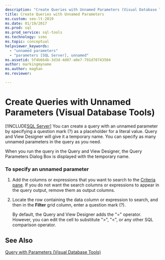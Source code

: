 ```yaml
---
description: "Create Queries with Unnamed Parameters (Visual Database Tools)"
title: Create Queries with Unnamed Parameters
ms.custom: seo-lt-2019
ms.date: 01/19/2017
ms.prod: sql
ms.prod_service: sql-tools
ms.technology: ssms
ms.topic: conceptual
helpviewer_keywords: 
  - "unnamed parameters"
  - "parameters [SQL Server], unnamed"
ms.assetid: 5f4b664b-3d3d-4d07-a0e7-791d78743504
author: markingmyname
ms.author: maghan
ms.reviewer: 

---
```

# Create Queries with Unnamed Parameters (Visual Database Tools)
[!INCLUDE[SQL Server](../../includes/applies-to-version/sqlserver.md)]
You can create a query with an unnamed parameter by specifying a question mark (?) as a placeholder for a literal value. Query and View Designer will give it a temporary name. You can specify as many unnamed parameters in the query as you need.  
  
When you run the query in the Query and View Designer, the Query Parameters Dialog Box is displayed with the temporary name.  
  
### To specify an unnamed parameter  
  
1.  Add the columns or expressions that you want to search to the [Criteria pane](../../ssms/visual-db-tools/criteria-pane-visual-database-tools.md). If you do not want the search columns or expressions to appear in the query output, remove them as output columns.  
  
2.  Locate the row containing the data column or expression to search, and then in the **Filter** grid column, enter a question mark (?).  
  
    By default, the Query and View Designer adds the "=" operator. However, you can edit the cell to substitute ">", "<", or any other SQL comparison operator.  
  
## See Also  
[Query with Parameters &#40;Visual Database Tools&#41;](../../ssms/visual-db-tools/query-with-parameters-visual-database-tools.md)  
  
